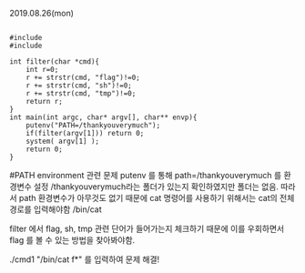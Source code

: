 2019.08.26(mon)

<pre><code>
#include <stdio.h>
#include <string.h>

int filter(char *cmd){
	int r=0;
	r += strstr(cmd, "flag")!=0;
	r += strstr(cmd, "sh")!=0;
	r += strstr(cmd, "tmp")!=0;
	return r;
}
int main(int argc, char* argv[], char** envp){
	putenv("PATH=/thankyouverymuch");
	if(filter(argv[1])) return 0;
	system( argv[1] );
	return 0;
}
</code></pre> 


#PATH environment 관련 문제
putenv 를 통해 path=/thankyouverymuch 를 환경변수 설정
/thankyouverymuch라는 폴더가 있는지 확인하였지만 폴더는 없음.
따라서 path 환경변수가 아무것도 없기 때문에 cat 명령어를 사용하기 위해서는
cat의 전체 경로를 입력해야함 /bin/cat

filter 에서 flag, sh, tmp 관련 단어가 들어가는지 체크하기 때문에 이를 우회하면서
flag 를 볼 수 있는 방법을 찾아봐야함.

./cmd1 "/bin/cat f*" 를 입력하여 문제 해결!

